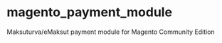 magento_payment_module
======================

Maksuturva/eMaksut payment module for Magento Community Edition

